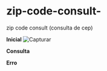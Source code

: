 # zip-code-consult-
zip code consult (consulta de cep)

**Inicial**
![Capturar](https://user-images.githubusercontent.com/43641825/146285974-b4c1ff1a-222c-45ab-9298-f42c951ec386.PNG)

**Consulta**

**Erro**
